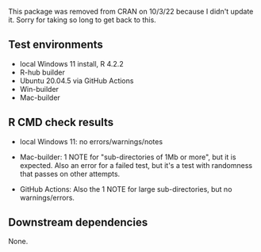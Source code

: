 This package was removed from CRAN on 10/3/22 because I didn't update it.
Sorry for taking so long to get back to this.



## Test environments
* local Windows 11 install, R 4.2.2
* R-hub builder
* Ubuntu 20.04.5 via GitHub Actions
* Win-builder
* Mac-builder

## R CMD check results

* local Windows 11: no errors/warnings/notes

* Mac-builder: 1 NOTE for "sub-directories of 1Mb or more", but it is expected.
Also an error for a failed test, but it's a test with randomness that passes
on other attempts.

* GitHub Actions: Also the 1 NOTE for large sub-directories, but no
warnings/errors.

## Downstream dependencies

None.
